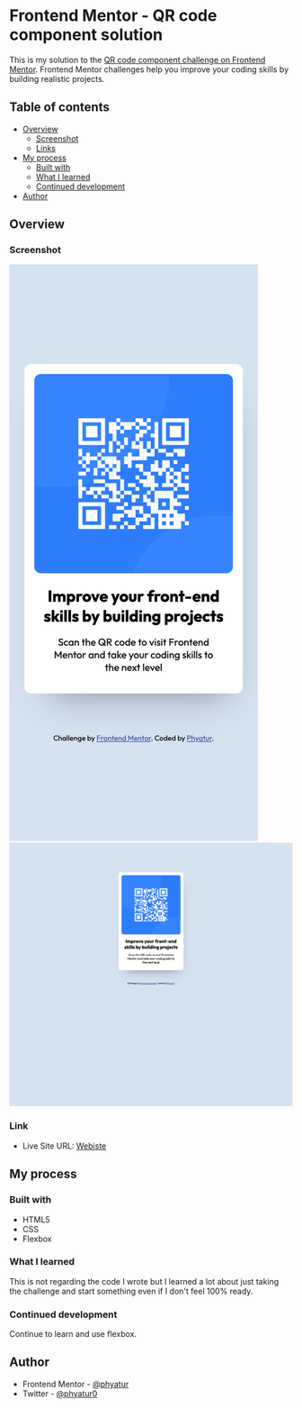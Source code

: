 # Frontend Mentor - QR code component solution

This is my solution to the [QR code component challenge on Frontend Mentor](https://www.frontendmentor.io/challenges/qr-code-component-iux_sIO_H). Frontend Mentor challenges help you improve your coding skills by building realistic projects.

## Table of contents

- [Overview](#overview)
  - [Screenshot](#screenshot)
  - [Links](#links)
- [My process](#my-process)
  - [Built with](#built-with)
  - [What I learned](#what-i-learned)
  - [Continued development](#continued-development)
- [Author](#author)

## Overview

### Screenshot

![](./screenshots/mobile.png)
![](./screenshots/desktop.png)

### Link

- Live Site URL: [Webiste](https://qr-card-hazel.vercel.app/)


## My process

### Built with

- HTML5
- CSS
- Flexbox

### What I learned

This is not regarding the code I wrote but I learned a lot about just taking the challenge and start something even if I don't feel 100% ready.

### Continued development

Continue to learn and use flexbox.

## Author

- Frontend Mentor - [@phyatur](https://www.frontendmentor.io/profile/phyatur)
- Twitter - [@phyatur0](https://www.twitter.com/phyatur0)
